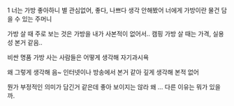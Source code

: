 1
너는 가방 좋아하니
  별 관심없어, 좋다, 나쁘다 생각 안해봤어
너에게 가방이란
   물건 담을 수 있는 주머니

가방 살 때 주로 보는 것은
 가방을 내가 사본적이 없어서..
  캠핑 가방 살 때는 가격, 실용성 본거 같음..

비싼 명품 가방 사는 사람들은 어떻게 생각해
 자기과시욕

왜 그렇게 생각해
  음~ 인터넷이나 방송에서 본거 같아
   깊게 생각해 본적 없어

뭔가 부정적인 의미가 담긴거 같은데
  좋아 보이지는 않라
왜
   ...
다른 이유는 뭐가 있을 까.

